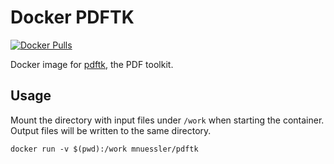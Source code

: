 # Docker PDFTK

[![Docker Pulls][pulls-badge]][docker-hub]


Docker image for [pdftk], the PDF toolkit.

## Usage

Mount the directory with input files under `/work` when starting the
container. Output files will be written to the same directory.

```
docker run -v $(pwd):/work mnuessler/pdftk
```

[pulls-badge]: https://img.shields.io/docker/pulls/mnuessler/pdftk.svg?maxAge=3600
[docker-hub]: https://hub.docker.com/r/mnuessler/pdftk/
[pdftk]: https://www.pdflabs.com/tools/pdftk-the-pdf-toolkit/
